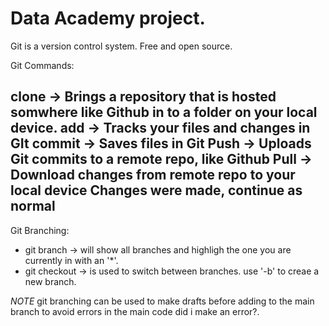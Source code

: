 # Data Academy project.

Git is a version control system. Free and open source.

Git Commands:

clone -> Brings a repository that is hosted somwhere like Github in to a folder  on your local device.
add -> Tracks your files and changes in GIt
commit -> Saves files in Git
Push -> Uploads Git commits to a remote repo, like Github
Pull -> Download changes from remote repo to your local device
Changes were made, continue as normal
-----
Git Branching:
- git branch -> will show all branches and highligh the one you are currently in with an '*'.
- git checkout -> is used to switch between branches. use '-b' to creae a new branch.

*NOTE* git branching can be used to make drafts before adding to the main branch to avoid errors in the main code
did i make an error?.
